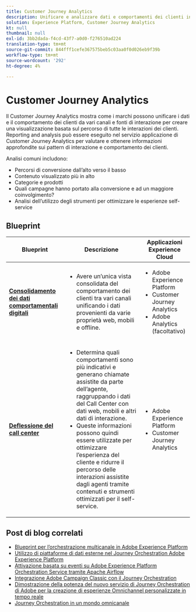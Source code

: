 ```yaml
---
title: Customer Journey Analytics
description: Unificare e analizzare dati e comportamenti dei clienti in tutto il percorso cliente
solution: Experience Platform, Customer Journey Analytics
kt: null
thumbnail: null
exl-id: 3bb2dada-f4cd-43f7-a0d0-f276510ad224
translation-type: tm+mt
source-git-commit: 844fff1cefe367575beb5c03aa0f0d026eb9f39b
workflow-type: tm+mt
source-wordcount: '292'
ht-degree: 4%

---
```


# Customer Journey Analytics

Il Customer Journey Analytics mostra come i marchi possono unificare i dati e il comportamento dei clienti da vari canali e fonti di interazione per creare una visualizzazione basata sul percorso di tutte le interazioni dei clienti. Reporting and analysis può essere eseguito nel servizio applicazione di Customer Journey Analytics per valutare e ottenere informazioni approfondite sui pattern di interazione e comportamento dei clienti.

Analisi comuni includono:

* Percorsi di conversione dall’alto verso il basso
* Contenuto visualizzato più in alto
* Categorie e prodotti
* Quali campagne hanno portato alla conversione e ad un maggiore coinvolgimento?
* Analisi dell’utilizzo degli strumenti per ottimizzare le esperienze self-service

## Blueprint

| Blueprint | Descrizione | Applicazioni Experience Cloud |
|---|---|---|
| **[Consolidamento dei dati comportamentali digitali](digital-behavioral-data-consolidation.md)** | <ul><li>Avere un’unica vista consolidata del comportamento dei clienti tra vari canali unificando i dati provenienti da varie proprietà web, mobili e offline.</li></ul> | <ul><li>Adobe Experience Platform</li><li>Customer Journey Analytics</li><li>Adobe Analytics (facoltativo)</li></ul> |
| **[Deflessione del call center](call-deflect.md)** | <ul><li>Determina quali comportamenti sono più indicativi e generano chiamate assistite da parte dell’agente, raggruppando i dati del Call Center con dati web, mobili e altri dati di interazione.</li><li>Queste informazioni possono quindi essere utilizzate per ottimizzare l’esperienza del cliente e ridurre il percorso delle interazioni assistite dagli agenti tramite contenuti e strumenti ottimizzati per il self-service.  </li></ul> | <ul><li>Adobe Experience Platform</li><li>Customer Journey Analytics</li> |

## Post di blog correlati

* [Blueprint per l’orchestrazione multicanale in Adobe Experience Platform](https://medium.com/adobetech/blueprint-for-multi-channel-orchestration-in-adobe-experience-platform-c68317e94184)
* [Utilizzo di piattaforme di dati esterne nel Journey Orchestration Adobe Experience Platform](https://medium.com/adobetech/leveraging-external-data-platforms-in-adobe-experience-platform-journey-orchestration-54fc6134fe17)
* [Attivazione basata su eventi su Adobe Experience Platform Orchestration Service tramite Apache Airflow](https://medium.com/adobetech/event-based-triggering-on-adobe-experience-platform-orchestration-service-using-apache-airflow-8607b28251f1)
* [Integrazione Adobe Campaign Classic con il Journey Orchestration](https://medium.com/adobetech/adobe-campaign-classic-integration-with-journey-orchestration-ae577653281)
* [Dimostrazione della potenza del nuovo servizio di Journey Orchestration di Adobe per la creazione di esperienze Omnichannel personalizzate in tempo reale](https://medium.com/adobetech/demonstrating-the-power-of-adobes-new-journey-orchestration-service-to-build-personalized-aa60d88cd34)
* [Journey Orchestration in un mondo omnicanale](https://medium.com/adobetech/journey-orchestration-in-an-omnichannel-world-3a2d32d556d9)
